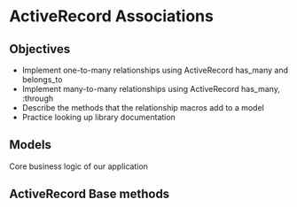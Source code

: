 # ActiveRecord Associations

## Objectives

* Implement one-to-many relationships using ActiveRecord has_many and belongs_to
* Implement many-to-many relationships using ActiveRecord has_many, :through
* Describe the methods that the relationship macros add to a model
* Practice looking up library documentation

## Models

Core business logic of our application

## ActiveRecord Base methods

